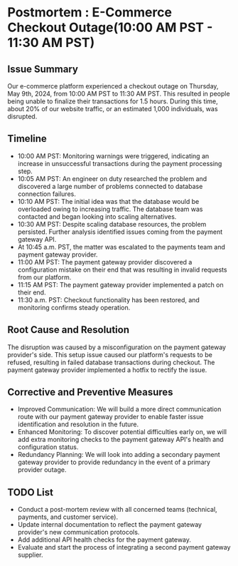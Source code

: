 # Postmortem : E-Commerce Checkout Outage(10:00 AM PST - 11:30 AM PST)

## Issue Summary

Our e-commerce platform experienced a checkout outage on Thursday, May 9th, 2024, from 10:00 AM PST to 11:30 AM PST. This resulted in people being unable to finalize their transactions for 1.5 hours. During this time, about 20% of our website traffic, or an estimated 1,000 individuals, was disrupted.

## Timeline

* 10:00 AM PST: Monitoring warnings were triggered, indicating an increase in unsuccessful transactions during the payment processing step.
* 10:05 AM PST: An engineer on duty researched the problem and discovered a large number of problems connected to database connection failures.
* 10:10 AM PST: The initial idea was that the database would be overloaded owing to increasing traffic. The database team was contacted and began looking into scaling alternatives.
* 10:30 AM PST: Despite scaling database resources, the problem persisted. Further analysis identified issues coming from the payment gateway API.
* At 10:45 a.m. PST, the matter was escalated to the payments team and payment gateway provider.
* 11:00 AM PST: The payment gateway provider discovered a configuration mistake on their end that was resulting in invalid requests from our platform.
* 11:15 AM PST: The payment gateway provider implemented a patch on their end.
* 11:30 a.m. PST: Checkout functionality has been restored, and monitoring confirms steady operation.

## Root Cause and Resolution

The disruption was caused by a misconfiguration on the payment gateway provider's side. This setup issue caused our platform's requests to be refused, resulting in failed database transactions during checkout. The payment gateway provider implemented a hotfix to rectify the issue.

## Corrective and Preventive Measures

* Improved Communication: We will build a more direct communication route with our payment gateway provider to enable faster issue identification and resolution in the future.
* Enhanced Monitoring: To discover potential difficulties early on, we will add extra monitoring checks to the payment gateway API's health and configuration status.
* Redundancy Planning: We will look into adding a secondary payment gateway provider to provide redundancy in the event of a primary provider outage.

## TODO List

* Conduct a post-mortem review with all concerned teams (technical, payments, and customer service).
* Update internal documentation to reflect the payment gateway provider's new communication protocols.
* Add additional API health checks for the payment gateway.
* Evaluate and start the process of integrating a second payment gateway supplier.
